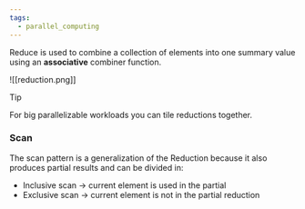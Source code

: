 ```yaml
---
tags:
  - parallel_computing
---
```

Reduce is used to combine a collection of elements into one summary value using an **associative** combiner function.

![[reduction.png]]

>[!tip]
>For big parallelizable workloads you can tile reductions together.
### Scan

The scan pattern is a generalization of the Reduction because it also produces partial results and can be divided in:
- Inclusive scan -> current element is used in the partial
- Exclusive scan -> current element is not in the partial reduction